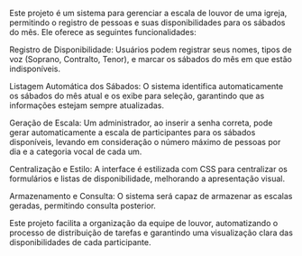 Este projeto é um sistema para gerenciar a escala de louvor de uma igreja, permitindo o registro de pessoas e suas disponibilidades para os sábados do mês. Ele oferece as seguintes funcionalidades:

Registro de Disponibilidade: Usuários podem registrar seus nomes, tipos de voz (Soprano, Contralto, Tenor), e marcar os sábados do mês em que estão indisponíveis.

Listagem Automática dos Sábados: O sistema identifica automaticamente os sábados do mês atual e os exibe para seleção, garantindo que as informações estejam sempre atualizadas.

Geração de Escala: Um administrador, ao inserir a senha correta, pode gerar automaticamente a escala de participantes para os sábados disponíveis, levando em consideração o número máximo de pessoas por dia e a categoria vocal de cada um.

Centralização e Estilo: A interface é estilizada com CSS para centralizar os formulários e listas de disponibilidade, melhorando a apresentação visual.

Armazenamento e Consulta: O sistema será capaz de armazenar as escalas geradas, permitindo consulta posterior.

Este projeto facilita a organização da equipe de louvor, automatizando o processo de distribuição de tarefas e garantindo uma visualização clara das disponibilidades de cada participante.
